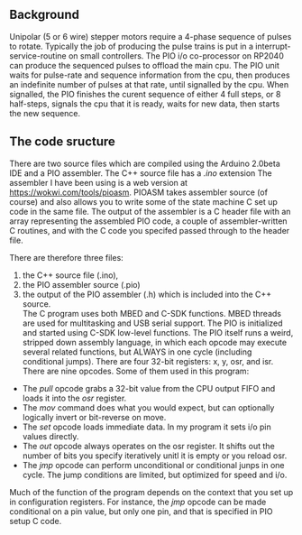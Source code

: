 
Background
---
Unipolar (5 or 6 wire) stepper motors require a 4-phase
sequence of pulses to rotate. Typically the job of producing the
pulse trains is put in a interrupt-service-routine on small controllers.
The PIO i/o co-processor on RP2040 can produce the sequenced pulses to offload
the main cpu. The PIO unit waits for pulse-rate and sequence information from the
cpu, then produces an indefinite number of pulses at that rate, until signalled by the
cpu. When signalled, the PIO finishes the curent sequence of either 4 full steps, or 8
half-steps, signals the cpu that it is ready, waits for new data, then starts the
new sequence.

The code sructure
---
There are two source files which are compiled using the Arduino 2.0beta IDE and a PIO assembler.
The C++ source file has a *.ino* extension
The assembler I have been using is a web version at  https://wokwi.com/tools/pioasm. PIOASM takes 
assembler source (of course) and also allows you to write some of the state machine C set up code in the same file. 
The output of the assembler is a C header file with an array representing the assembled PIO code, 
a couple of assembler-written C routines, and with the C code you specifed passed through to the header file.

There are therefore three files:   
1. the C++ source file (.ino),   
1. the PIO assembler source (.pio)   
1. the output of the PIO assembler (.h) which is included into the C++ source.  
The C program uses both  MBED and
C-SDK functions. MBED threads are used for multitasking and USB serial support. The PIO is initialized
and started using C-SDK low-level functions. The PIO itself runs a weird, stripped down assembly language, in which
each opcode may execute several related functions, but ALWAYS in one cycle (including conditional jumps).
There are four 32-bit registers: x, y, osr, and isr.  There are nine opcodes. Some of them used in this program:
* The *pull* opcode grabs a 32-bit value from the CPU output FIFO and loads it into the *osr* register.  
* The *mov* command does what you would expect, but can optionally logically invert or bit-reverse on move.
* The *set* opcode loads immediate data. In my program it sets i/o pin values directly.     
* The *out* opcode always operates on the osr register. It shifts out the number of bits you specify iteratively
unitl it is empty or you reload osr.  
* The *jmp* opcode can perform unconditional or conditional junps in one cycle. The jump conditions are limited, but optimized for speed and i/o.

Much of the function of the program depends on the context that you set up
in configuration registers. For instance, the *jmp* opcode can be made conditional on a pin value, but only one pin,
and that is specified in PIO setup  C code.
